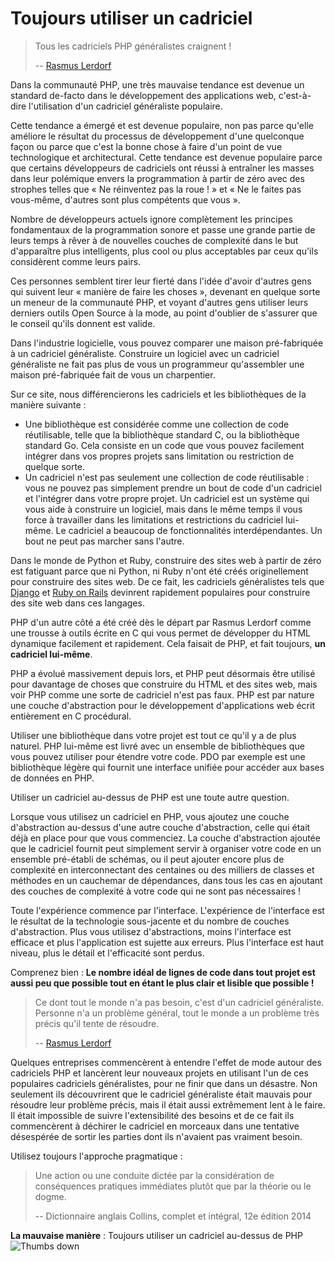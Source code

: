 # Toujours utiliser un cadriciel #

> Tous les cadriciels PHP généralistes craignent !
>
> -- [Rasmus Lerdorf](https://www.youtube.com/watch?v=DuB6UjEsY_Y)

Dans la communauté PHP, une très mauvaise tendance est devenue un standard de-facto dans le développement des applications web, c'est-à-dire l'utilisation d'un cadriciel généraliste populaire.

Cette tendance a émergé et est devenue populaire, non pas parce qu'elle améliore le résultat du processus de développement d'une quelconque façon ou parce que c'est la bonne chose à faire d'un point de vue technologique et architectural. Cette tendance est devenue populaire parce que certains développeurs de cadriciels ont réussi à entraîner les masses dans leur polémique envers la programmation à partir de zéro avec des strophes telles que « Ne réinventez pas la roue ! » et « Ne le faites pas vous-même, d'autres sont plus compétents que vous ».

Nombre de développeurs actuels ignore complètement les principes fondamentaux de la programmation sonore et passe une grande partie de leurs temps à rêver à de nouvelles couches de complexité dans le but d'apparaître plus intelligents, plus cool ou plus acceptables par ceux qu'ils considèrent comme leurs pairs.

Ces personnes semblent tirer leur fierté dans l'idée d'avoir d'autres gens qui suivent leur « manière de faire les choses », devenant en quelque sorte un meneur de la communauté PHP, et voyant d'autres gens utiliser leurs derniers outils Open Source à la mode, au point d'oublier de s'assurer que le conseil qu'ils donnent est valide.

Dans l'industrie logicielle, vous pouvez comparer une maison pré-fabriquée à un cadriciel généraliste. Construire un logiciel avec un cadriciel généraliste ne fait pas plus de vous un programmeur qu'assembler une maison pré-fabriquée fait de vous un charpentier.

Sur ce site, nous différencierons les cadriciels et les bibliothèques de la manière suivante :

* Une bibliothèque est considérée comme une collection de code réutilisable, telle que la bibliothèque standard C, ou la bibliothèque standard Go. Cela consiste en un code que vous pouvez facilement intégrer dans vos propres projets sans limitation ou restriction de quelque sorte.
* Un cadriciel n'est pas seulement une collection de code réutilisable : vous ne pouvez pas simplement prendre un bout de code d'un cadriciel et l'intégrer dans votre propre projet. Un cadriciel est un système qui vous aide à construire un logiciel, mais dans le même temps il vous force à travailler dans les limitations et restrictions du cadriciel lui-même. Le cadriciel a beaucoup de fonctionnalités interdépendantes. Un bout ne peut pas marcher sans l'autre.

Dans le monde de Python et Ruby, construire des sites web à partir de zéro est fatiguant parce que ni Python, ni Ruby n'ont été créés originellement pour construire des sites web. De ce fait, les cadriciels généralistes tels que [Django](https://fr.wikipedia.org/wiki/Django_(framework)) et [Ruby on Rails](https://fr.wikipedia.org/wiki/Ruby_on_Rails) devinrent rapidement populaires pour construire des site web dans ces langages.

PHP d'un autre côté a été créé dès le départ par Rasmus Lerdorf comme une trousse à outils écrite en C qui vous permet de développer du HTML dynamique facilement et rapidement. Cela faisait de PHP, et fait toujours, **un cadriciel lui-même**.

PHP a évolué massivement depuis lors, et PHP peut désormais être utilisé pour davantage de choses que construire du HTML et des sites web, mais voir PHP comme une sorte de cadriciel n'est pas faux. PHP est par nature une couche d'abstraction pour le développement d'applications web écrit entièrement en C procédural.

Utiliser une bibliothèque dans votre projet est tout ce qu'il y a de plus naturel. PHP lui-même est livré avec un ensemble de bibliothèques que vous pouvez utiliser pour étendre votre code. PDO par exemple est une bibliothèque légère qui fournit une interface unifiée pour accéder aux bases de données en PHP.

Utiliser un cadriciel au-dessus de PHP est une toute autre question.

Lorsque vous utilisez un cadriciel en PHP, vous ajoutez une couche d'abstraction au-dessus d'une autre couche d'abstraction, celle qui était déjà en place pour que vous commenciez. La couche d'abstraction ajoutée que le cadriciel fournit peut simplement servir à organiser votre code en un ensemble pré-établi de schémas, ou il peut ajouter encore plus de complexité en interconnectant des centaines ou des milliers de classes et méthodes en un cauchemar de dépendances, dans tous les cas en ajoutant des couches de complexité à votre code qui ne sont pas nécessaires !

Toute l'expérience commence par l'interface. L'expérience de l'interface est le résultat de la technologie sous-jacente et du nombre de couches d'abstraction. Plus vous utilisez d'abstractions, moins l'interface est efficace et plus l'application est sujette aux erreurs. Plus l'interface est haut niveau, plus le détail et l'efficacité sont perdus.

Comprenez bien : **Le nombre idéal de lignes de code dans tout projet est aussi peu que possible tout en étant le plus clair et lisible que possible !**

> Ce dont tout le monde n'a pas besoin, c'est d'un cadriciel généraliste. Personne n'a un problème général, tout le monde a un problème très précis qu'il tente de résoudre.
>
> -- [Rasmus Lerdorf](https://www.youtube.com/watch?v=anr7DQnMMs0)

Quelques entreprises commencèrent à entendre l'effet de mode autour des cadriciels PHP et lancèrent leur nouveaux projets en utilisant l'un de ces populaires cadriciels généralistes, pour ne finir que dans un désastre. Non seulement ils découvrirent que le cadriciel généraliste était mauvais pour résoudre leur problème précis, mais il était aussi extrêmement lent à le faire. Il était impossible de suivre l'extensibilité des besoins et de ce fait ils commencèrent à déchirer le cadriciel en morceaux dans une tentative désespérée de sortir les parties dont ils n'avaient pas vraiment besoin.

Utilisez toujours l'approche pragmatique :

> Une action ou une conduite dictée par la considération de conséquences pratiques immédiates plutôt que par la théorie ou le dogme.
>
> -- Dictionnaire anglais Collins, complet et intégral, 12e édition 2014

**La mauvaise manière** : Toujours utiliser un cadriciel au-dessus de PHP ![Thumbs down](/img/thumbs-down.png)
